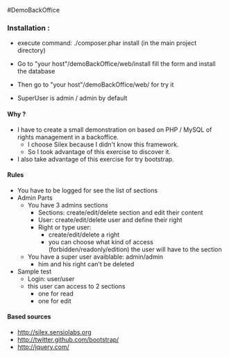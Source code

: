 #DemoBackOffice

### Installation :

+ execute command: ./composer.phar install (in the main project directory)

+ Go to "your host"/demoBackOffice/web/install fill the form and install the database

+ Then go to "your host"/demoBackOffice/web/ for try it

+ SuperUser is admin / admin by default

#### Why ?
+ I have to create a small demonstration on based on PHP / MySQL of rights management in a backoffice.
	+ I choose Silex because I didn't know this framework. 
	+ So I took advantage of this exercise to discover it.
+ I also take advantage of this exercise for try bootstrap.

#### Rules
+ You have to be logged for see the list of sections
+ Admin Parts
	+ You have 3 admins sections
		+ Sections: create/edit/delete section and edit their content
		+ User: create/edit/delete user and define their right
		+ Right or type user: 
			+ create/edit/delete a right
			+ you can choose what kind of access (forbidden/readonly/edition) the user will have to the section
	+ You have a super user avaiblable: admin/admin 
		+ him and his right can't be deleted
+ Sample test
	+ Login: user/user
	+ this user can access to 2 sections
		+ one for read
		+ one for edit
	

#### Based sources
+ http://silex.sensiolabs.org
+ http://twitter.github.com/bootstrap/
+ http://jquery.com/


